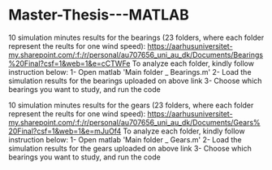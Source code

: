 # Master-Thesis---MATLAB
10 simulation minutes results for the bearings (23 folders, where each folder represent the reults for one wind speed): 
https://aarhusuniversitet-my.sharepoint.com/:f:/r/personal/au707656_uni_au_dk/Documents/Bearings%20Final?csf=1&web=1&e=cCTWFe
To analyze each folder, kindly follow instruction below: 
1- Open matlab 'Main folder _ Bearings.m' 
2- Load the simulation results for the bearings uploaded on above link
3- Choose which bearings you want to study, and run the code

10 simulation minutes results for the gears (23 folders, where each folder represent the reults for one wind speed): 
https://aarhusuniversitet-my.sharepoint.com/:f:/r/personal/au707656_uni_au_dk/Documents/Gears%20Final?csf=1&web=1&e=mJuOf4
To analyze each folder, kindly follow instruction below: 
1- Open matlab 'Main folder _ Gears.m' 
2- Load the simulation results for the gears uploaded on above link
3- Choose which bearings you want to study, and run the code
